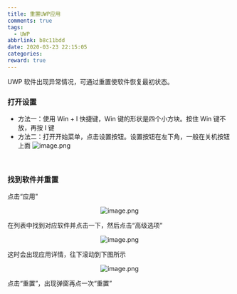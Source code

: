```yaml
---
title: 重置UWP应用
comments: true
tags:
  - UWP
abbrlink: b8c11bdd
date: 2020-03-23 22:15:05
categories:
reward: true
---
```


UWP 软件出现异常情况，可通过重置使软件恢复最初状态。

### 打开设置

- 方法一：使用 Win + I 快捷键，Win 键的形状是四个小方块。按住 Win 键不放，再按 I 键
  <!--more-->
- 方法二：打开开始菜单，点击设置按钮。设置按钮在左下角，一般在关机按钮上面
  ![image.png](./1.png)

<br>

### 找到软件并重置

点击“应用"

<center>

![image.png](./2.png)

</center>

在列表中找到对应软件并点击一下，然后点击“高级选项”

<center>

![image.png](./3.png)

</center>
这时会出现应用详情，往下滚动到下图所示

<center>

![image.png](./4.png)

</center>
点击“重置”，出现弹窗再点一次“重置”

